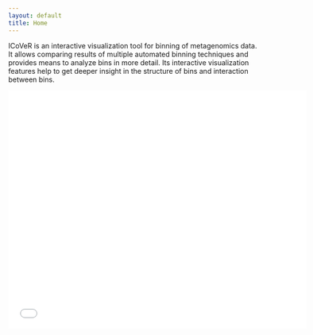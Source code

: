 ```yaml
---
layout: default
title: Home
---
```


ICoVeR is an interactive visualization tool for binning of metagenomics data.
It allows comparing results of multiple automated binning techniques and provides means to analyze bins in more detail.
Its interactive visualization features help to get deeper insight in the structure of bins and interaction between bins.

<iframe style="display:block; margin: 0 auto;"
  width="600" height="480" frameborder="0" 
  src="//youtube.com/embed/ZLj_oSOcd2o?vq=hd720"
  allowfullscreen></iframe>
